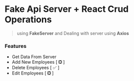 # Fake Api Server + React Crud Operations

> using **FakeServer** and Dealing with server using **Axios**

### Features
- Get Data From Server
- Add New Employees [ ❎ ]
- Delete Employees [ ✅ ] 
- Edit Employees [ ❎ ]

